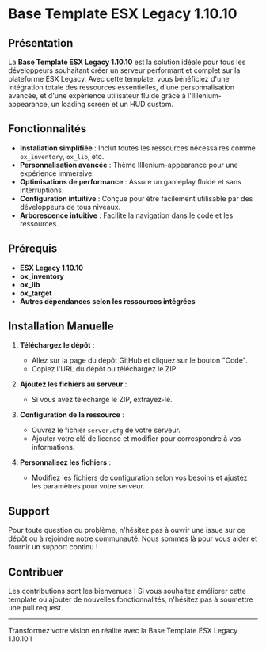 # Base Template ESX Legacy 1.10.10

## Présentation

La **Base Template ESX Legacy 1.10.10** est la solution idéale pour tous les développeurs souhaitant créer un serveur performant et complet sur la plateforme ESX Legacy. Avec cette template, vous bénéficiez d'une intégration totale des ressources essentielles, d'une personnalisation avancée, et d'une expérience utilisateur fluide grâce à l'Illlenium-appearance, un loading screen et un HUD custom.

## Fonctionnalités

- **Installation simplifiée** : Inclut toutes les ressources nécessaires comme `ox_inventory`, `ox_lib`, etc.
- **Personnalisation avancée** : Thème Illlenium-appearance pour une expérience immersive.
- **Optimisations de performance** : Assure un gameplay fluide et sans interruptions.
- **Configuration intuitive** : Conçue pour être facilement utilisable par des développeurs de tous niveaux.
- **Arborescence intuitive** : Facilite la navigation dans le code et les ressources.

## Prérequis

- **ESX Legacy 1.10.10**
- **ox_inventory**
- **ox_lib**
- **ox_target**
- **Autres dépendances selon les ressources intégrées**

## Installation Manuelle

1. **Téléchargez le dépôt** :
   - Allez sur la page du dépôt GitHub et cliquez sur le bouton "Code".
   - Copiez l'URL du dépôt ou téléchargez le ZIP.

2. **Ajoutez les fichiers au serveur** :
   - Si vous avez téléchargé le ZIP, extrayez-le.

3. **Configuration de la ressource** :
   - Ouvrez le fichier `server.cfg` de votre serveur.
   - Ajouter votre clé de license et modifier pour correspondre à vos informations.

3. **Personnalisez les fichiers** :
   - Modifiez les fichiers de configuration selon vos besoins et ajustez les paramètres pour votre serveur.

## Support

Pour toute question ou problème, n'hésitez pas à ouvrir une issue sur ce dépôt ou à rejoindre notre communauté. Nous sommes là pour vous aider et fournir un support continu !

## Contribuer

Les contributions sont les bienvenues ! Si vous souhaitez améliorer cette template ou ajouter de nouvelles fonctionnalités, n'hésitez pas à soumettre une pull request.

---

Transformez votre vision en réalité avec la Base Template ESX Legacy 1.10.10 !
